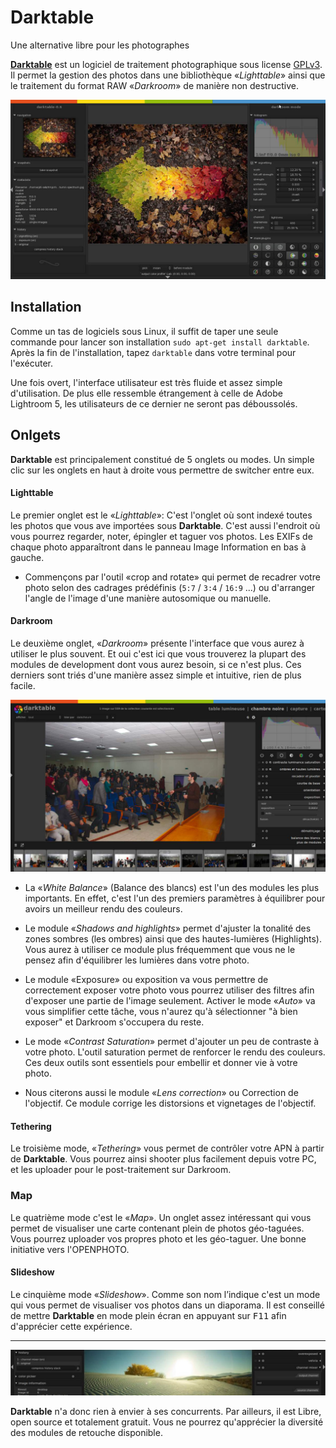 # Darktable

Une alternative libre pour les photographes

[**Darktable**](https://www.darktable.org/) est un logiciel de traitement photographique sous license [GPLv3](https://www.gnu.org/licenses/gpl-3.0.en.html). Il permet la gestion des photos dans une bibliothèque «*Lighttable*» ainsi que le traitement du format RAW «*Darkroom*» de manière non destructive.

![](screenshots/1.png)

## Installation

Comme un tas de logiciels sous Linux, il suffit de taper une seule commande pour lancer son installation `sudo apt-get install darktable`. Après la fin de l'installation, tapez `darktable` dans votre terminal pour l'exécuter.

Une fois overt, l'interface utilisateur est très fluide et assez simple d'utilisation. De plus elle ressemble étrangement à celle de Adobe Lightroom 5, les utilisateurs de ce dernier ne seront pas déboussolés.

## Onlgets

**Darktable** est principalement constitué de 5 onglets ou modes. Un simple clic sur les onglets en haut à droite vous permettre de switcher entre eux.

#### Lighttable
Le premier onglet est le «*Lighttable*»: C'est l'onglet où sont indexé toutes les photos que vous ave importées sous **Darktable**. C'est aussi l'endroit où vous pourrez regarder, noter, épingler et taguer vos photos. Les EXIFs de chaque photo apparaîtront dans le panneau Image Information en bas à gauche.

* Commençons par l'outil «crop and rotate» qui permet de recadrer votre photo selon des cadrages prédéfinis (`5:7` / `3:4` / `16:9` ...) ou d'arranger l'angle de l'image d'une manière autosomique ou manuelle.

#### Darkroom

Le deuxième onglet, «*Darkroom*» présente l'interface que vous aurez à utiliser le plus souvent. Et oui c'est ici que vous trouverez la plupart des modules de development dont vous aurez besoin, si ce n'est plus. Ces derniers sont triés d'une manière assez simple et intuitive, rien de plus facile.

![](screenshots/2.png)

* La «*White Balance*» (Balance des blancs) est l'un des modules les plus importants. En effet, c'est l'un des premiers paramètres à équilibrer pour avoirs un meilleur rendu des couleurs.
	
* Le module «*Shadows and highlights*» permet d'ajuster la tonalité des zones sombres (les ombres) ainsi que des hautes-lumières (Highlights). Vous aurez à utiliser ce module plus fréquemment que vous ne le pensez afin d'équilibrer les lumières dans votre photo.
	
* Le module «Exposure» ou exposition va vous permettre de correctement exposer votre photo vous pourrez utiliser des filtres afin d'exposer une partie de l'image seulement. Activer le mode «*Auto*» va vous simplifier cette tâche, vous n'aurez qu'à sélectionner "à bien exposer" et Darkroom s'occupera du reste.
	
* Le mode «*Contrast Saturation*» permet d'ajouter un peu de contraste à votre photo. L'outil saturation permet de renforcer le rendu des couleurs. Ces deux outils sont essentiels pour embellir et donner vie à votre photo.
	
* Nous citerons aussi le module «*Lens correction*» ou Correction de l'objectif. Ce module corrige les distorsions et vignetages de l'objectif.

#### Tethering

 Le troisième mode, «*Tethering*» vous permet de contrôler votre APN à partir de **Darktable**. Vous pourrez ainsi shooter plus facilement depuis votre PC, et les uploader pour le post-traitement sur Darkroom.

### Map
 Le quatrième mode c'est le «*Map*». Un onglet assez intéressant qui vous permet de visualiser une carte contenant plein de photos géo-taguées. Vous pourrez uploader vos propres photo et les géo-taguer. Une bonne initiative vers l'OPENPHOTO.

#### Slideshow

Le cinquième mode «*Slideshow*». Comme son nom l’indique c'est un mode qui vous permet de visualiser vos photos dans un diaporama. Il est conseillé de mettre **Darktable** en mode plein écran en appuyant sur <kbd>F11</kbd> afin d'apprécier cette expérience.

---

![](screenshots/3.jpg)

**Darktable** n'a donc rien à envier à ses concurrents. Par ailleurs, il est Libre, open source et totalement gratuit. Vous ne pourrez qu'apprécier la diversité des modules de retouche disponible.